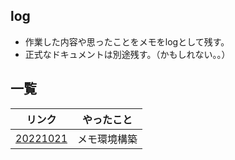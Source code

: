 ## log
- 作業した内容や思ったことをメモをlogとして残す。
- 正式なドキュメントは別途残す。（かもしれない。。）

## 一覧

|リンク|やったこと|
|---|---|
|[20221021](https://shooketani.github.io/note/log/20221021)|メモ環境構築|
